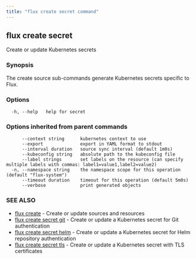 ```yaml
---
title: "flux create secret command"
---
```

## flux create secret

Create or update Kubernetes secrets

### Synopsis

The create source sub-commands generate Kubernetes secrets specific to Flux.

### Options

```
  -h, --help   help for secret
```

### Options inherited from parent commands

```
      --context string      kubernetes context to use
      --export              export in YAML format to stdout
      --interval duration   source sync interval (default 1m0s)
      --kubeconfig string   absolute path to the kubeconfig file
      --label strings       set labels on the resource (can specify multiple labels with commas: label1=value1,label2=value2)
  -n, --namespace string    the namespace scope for this operation (default "flux-system")
      --timeout duration    timeout for this operation (default 5m0s)
      --verbose             print generated objects
```

### SEE ALSO

* [flux create](/cmd/flux_create/)	 - Create or update sources and resources
* [flux create secret git](/cmd/flux_create_secret_git/)	 - Create or update a Kubernetes secret for Git authentication
* [flux create secret helm](/cmd/flux_create_secret_helm/)	 - Create or update a Kubernetes secret for Helm repository authentication
* [flux create secret tls](/cmd/flux_create_secret_tls/)	 - Create or update a Kubernetes secret with TLS certificates

